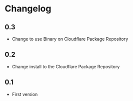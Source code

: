 # Changelog

## 0.3

- Change to use Binary on Cloudflare Package Repository

## 0.2

- Change install to the Cloudflare Package Repository

## 0.1

- First version

